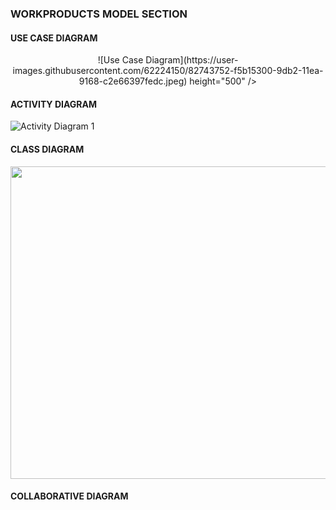 ### WORKPRODUCTS MODEL SECTION

#### USE CASE DIAGRAM
<p align="center">
 ![Use Case Diagram](https://user-images.githubusercontent.com/62224150/82743752-f5b15300-9db2-11ea-9168-c2e66397fedc.jpeg)
height="500"  />
 </p>




#### ACTIVITY DIAGRAM

![Activity Diagram 1](https://user-images.githubusercontent.com/62224104/82670821-314c0000-9c81-11ea-81fd-3de68dddf287.JPG)


#### CLASS DIAGRAM
<p align="center">
<img src="https://user-images.githubusercontent.com/49214046/82742268-5040b400-9d9f-11ea-9640-454210e5a0e0.jpg" width="750" height="500"  />
 </p>

#### COLLABORATIVE DIAGRAM
